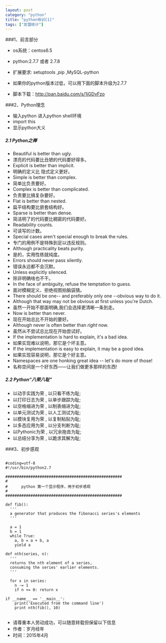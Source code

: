```yaml
---
layout: post
category: "python"
title: "python培训[1]"
tags: ["友盟统计"]
---
```



###1、前言部分

- os系统：centos6.5

- python:2.7.7 或者 2.7.8

- 扩展要求:
        setuptools ,pip	 ,MySQL-python	
        
- 如果你的python版本过低，可以用下面的脚本升级为2.7.7
- 脚本下载：<http://pan.baidu.com/s/1jGDvFzo>  	
		
		  

###2、Python理念

- 输入python 进入python shell环境
- import this 
- 显示python大义

##### 2.1 Python之禅

- Beautiful is better than ugly.  
- 漂亮的代码要比丑陋的代码要好得多。  
- Explicit is better than implicit.  
- 明确的定义比 隐式定义更好。  
- Simple is better than complex.  
- 简单比负责要好。  
- Complex is better than complicated.  
- 负责要比搞复杂要好。  
- Flat is better than nested.  
- 扁平结构要比嵌套结构好。  
- Sparse is better than dense.  
- 简洁明了的代码要比稠密的代码要好。  
- Readability counts.  
- 可读写的计数。  
- Special cases aren't special enough to break the rules.  
- 专门的用例不是特殊到足以违反规则。  
- Although practicality beats purity.  
- 是的，实用性练就纯度。  
- Errors should never pass silently.  
- 错误永远都不会沉默。  
- Unless explicitly silenced.  
- 除非明确啥也不干。  
- In the face of ambiguity, refuse the temptation to guess.  
- 面对模糊定义、拒绝视图拍脑袋猜。  
- There should be one-- and preferably only one --obvious way to do it.  
- Although that way may not be obvious at first unless you're Dutch.  
- 虽然一开始不那面明确,我们会选择更清晰一条到走。  
- Now is better than never.  
- 现在开始总比不开始的要好。  
- Although never is often better than *right* now.  
- 虽然从不尝试总比现在开始尝试好。  
- If the implementation is hard to explain, it's a bad idea.  
- 如果实现难以说明，那它是个坏主意。  
- If the implementation is easy to explain, it may be a good idea.  
- 如果实现容易说明，那它是个好主意。  
- Namespaces are one honking great idea -- let's do more of those!  
- 名称空间是一个好东西——让我们做更多那样的东西!  

##### 2.2 Python“八荣八耻”

- 以动手实践为荣 , 以只看不练为耻;
- 以打印日志为荣 , 以单步跟踪为耻;
- 以空格缩进为荣 , 以制表缩进为耻;
- 以单元测试为荣 , 以人工测试为耻;
- 以模块复用为荣 , 以复制粘贴为耻;
- 以多态应用为荣 , 以分支判断为耻;
- 以Pythonic为荣 , 以冗余拖沓为耻;
- 以总结分享为荣 , 以跪求其解为耻;


###3、初步感观
```

#coding=utf-8
#!/usr/bin/python2.7

###################################################
#
#      python 第一个显示程序，用于初步感观
#
###################################################

def fib():
  '''
  a generator that produces the fibonacci series's elements
  '''
 
  a = 1
  b = 1
  while True:
    a, b = a + b, a
    yield a
 
def nth(series, n):
  '''
  returns the nth element of a series,
  consuming the series' earlier elements.
  '''
 
  for x in series:
    n -= 1
    if n <= 0: return x
 
if __name__ == '__main__':
	print('Executed from the command line')
	print nth(fib(), 10)
	
```


<!--
![Alt text](/images/029_hooded_k_w_1.jpg)
-->


- 请尊重本人劳动成功，可以随意转载但保留以下信息 
- 作者：岁月经年 
- 时间：2015年4月
